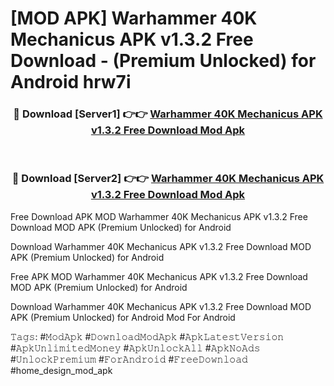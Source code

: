 # [MOD APK] Warhammer 40K Mechanicus APK v1.3.2 Free Download - (Premium Unlocked) for Android hrw7i



<div align="center">
<h3>🔴 Download [Server1] 👉👉 <a href="https://momento.my/?title=Warhammer_40K_Mechanicus_APK_v1.3.2_Free_Download">Warhammer 40K Mechanicus APK v1.3.2 Free Download Mod Apk</a></h3><br>

<h3>🔴 Download [Server2] 👉👉 <a href="https://momento.my/?title=Warhammer_40K_Mechanicus_APK_v1.3.2_Free_Download">Warhammer 40K Mechanicus APK v1.3.2 Free Download Mod Apk</a></h3>
</div>



Free Download APK MOD Warhammer 40K Mechanicus APK v1.3.2 Free Download MOD APK (Premium Unlocked) for Android

Download Warhammer 40K Mechanicus APK v1.3.2 Free Download MOD APK (Premium Unlocked) for Android

Free APK MOD Warhammer 40K Mechanicus APK v1.3.2 Free Download MOD APK (Premium Unlocked) for Android

Download Warhammer 40K Mechanicus APK v1.3.2 Free Download MOD APK (Premium Unlocked) for Android Mod For Android

𝚃𝚊𝚐𝚜: #𝙼𝚘𝚍𝙰𝚙𝚔 #𝙳𝚘𝚠𝚗𝚕𝚘𝚊𝚍𝙼𝚘𝚍𝙰𝚙𝚔 #𝙰𝚙𝚔𝙻𝚊𝚝𝚎𝚜𝚝𝚅𝚎𝚛𝚜𝚒𝚘𝚗 #𝙰𝚙𝚔𝚄𝚗𝚕𝚒𝚖𝚒𝚝𝚎𝚍𝙼𝚘𝚗𝚎𝚢 #𝙰𝚙𝚔𝚄𝚗𝚕𝚘𝚌𝚔𝙰𝚕𝚕 #𝙰𝚙𝚔𝙽𝚘𝙰𝚍𝚜 #𝚄𝚗𝚕𝚘𝚌𝚔𝙿𝚛𝚎𝚖𝚒𝚞𝚖 #𝙵𝚘𝚛𝙰𝚗𝚍𝚛𝚘𝚒𝚍 #𝙵𝚛𝚎𝚎𝙳𝚘𝚠𝚗𝚕𝚘𝚊𝚍 #home_design_mod_apk
